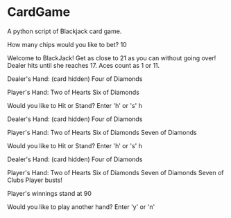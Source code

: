 # CardGame
A python script of Blackjack card game.

How many chips would you like to bet? 
10

Welcome to BlackJack! Get as close to 21 as you can without going over!
Dealer hits until she reaches 17. Aces count as 1 or 11.
    
Dealer's Hand:
(card hidden)
Four of Diamonds

Player's Hand:
Two of Hearts
Six of Diamonds

Would you like to Hit or Stand? Enter 'h' or 's' 
h

Dealer's Hand:
(card hidden)
Four of Diamonds

Player's Hand:
Two of Hearts
Six of Diamonds
Seven of Diamonds

Would you like to Hit or Stand? Enter 'h' or 's'
h

Dealer's Hand:
(card hidden)
Four of Diamonds

Player's Hand:
Two of Hearts
Six of Diamonds
Seven of Diamonds
Seven of Clubs
Player busts!

Player's winnings stand at 90

Would you like to play another hand? Enter 'y' or 'n'

